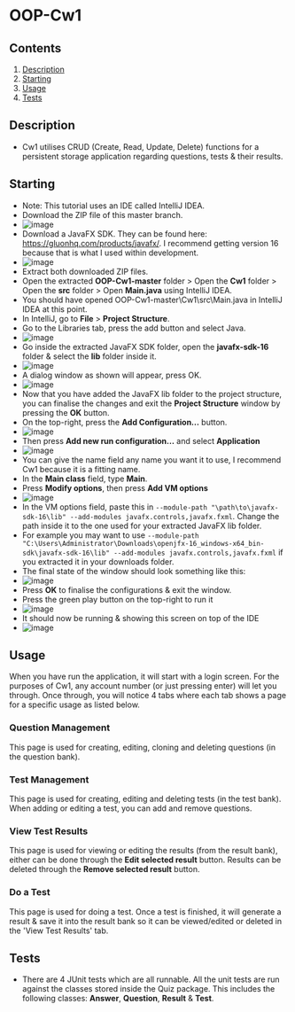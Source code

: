# OOP-Cw1

## Contents
1. [Description](#Description)
2. [Starting](#Starting)
3. [Usage](#Usage)
7. [Tests](#Tests)

## Description 
- Cw1 utilises CRUD (Create, Read, Update, Delete) functions for a persistent storage application regarding questions, tests & their results.

## Starting
- Note: This tutorial uses an IDE called IntelliJ IDEA.
- Download the ZIP file of this master branch.
- ![image](https://user-images.githubusercontent.com/47162481/119997860-157fe600-bfc8-11eb-96ba-f8b9ae6b228b.png)
- Download a JavaFX SDK. They can be found here: https://gluonhq.com/products/javafx/. I recommend getting version 16 because that is what I used within development.
- ![image](https://user-images.githubusercontent.com/47162481/119998175-6099f900-bfc8-11eb-8f38-af80ebf4fa7a.png)
- Extract both downloaded ZIP files.
- Open the extracted **OOP-Cw1-master** folder > Open the **Cw1** folder > Open the **src** folder > Open **Main.java** using IntelliJ IDEA.
- You should have opened OOP-Cw1-master\Cw1\src\Main.java in IntelliJ IDEA at this point.
- In IntelliJ, go to **File** > **Project Structure**.
- Go to the Libraries tab, press the add button and select Java.
- ![image](https://user-images.githubusercontent.com/47162481/120001773-0a2eb980-bfcc-11eb-9bb6-2e38f7624be0.png)
- Go inside the extracted JavaFX SDK folder, open the **javafx-sdk-16** folder & select the **lib** folder inside it.
- ![image](https://user-images.githubusercontent.com/47162481/120001989-43ffc000-bfcc-11eb-81c3-d9b9ae6585e2.png)
- A dialog window as shown will appear, press OK.
- ![image](https://user-images.githubusercontent.com/47162481/120002266-8cb77900-bfcc-11eb-9171-ee25a733d723.png)
- Now that you have added the JavaFX lib folder to the project structure, you can finalise the changes and exit the **Project Structure** window by pressing the **OK** button.
- On the top-right, press the **Add Configuration...** button.
- ![image](https://user-images.githubusercontent.com/47162481/120002753-094a5780-bfcd-11eb-8402-0a63b592fb2c.png)
- Then press **Add new run configuration...** and select **Application**
- ![image](https://user-images.githubusercontent.com/47162481/120003031-43b3f480-bfcd-11eb-9a1d-52048fa3263d.png)
- You can give the name field any name you want it to use, I recommend Cw1 because it is a fitting name.
- In the **Main class** field, type **Main**.
- Press **Modify options**, then press **Add VM options**
- ![image](https://user-images.githubusercontent.com/47162481/120003654-dce30b00-bfcd-11eb-80e6-4cffc5eb79f3.png)
- In the VM options field, paste this in `--module-path "\path\to\javafx-sdk-16\lib" --add-modules javafx.controls,javafx.fxml`. Change the path inside it to the one used for your extracted JavaFX lib folder.
- For example you may want to use `--module-path "C:\Users\Administrator\Downloads\openjfx-16_windows-x64_bin-sdk\javafx-sdk-16\lib" --add-modules javafx.controls,javafx.fxml` if you extracted it in your downloads folder.
- The final state of the window should look something like this:
- ![image](https://user-images.githubusercontent.com/47162481/120004779-15371900-bfcf-11eb-8fdf-c09976d78805.png)
- Press **OK** to finalise the configurations & exit the window.
- Press the green play button on the top-right to run it
- ![image](https://user-images.githubusercontent.com/47162481/120005134-765eec80-bfcf-11eb-9baa-39fe23daf983.png)
- It should now be running & showing this screen on top of the IDE
- ![image](https://user-images.githubusercontent.com/47162481/120005206-8c6cad00-bfcf-11eb-852d-e266fa52703a.png)

## Usage
When you have run the application, it will start with a login screen. For the purposes of Cw1, any account number (or just pressing enter) will let you through.
Once through, you will notice 4 tabs where each tab shows a page for a specific usage as listed below.
### Question Management
This page is used for creating, editing, cloning and deleting questions (in the question bank).
### Test Management
This page is used for creating, editing and deleting tests (in the test bank). When adding or editing a test, you can add and remove questions.
### View Test Results
This page is used for viewing or editing the results (from the result bank), either can be done through the **Edit selected result** button. Results can be deleted through the **Remove selected result** button.
### Do a Test
This page is used for doing a test. Once a test is finished, it will generate a result & save it into the result bank so it can be viewed/edited or deleted in the 'View Test Results' tab.

## Tests
- There are 4 JUnit tests which are all runnable. All the unit tests are run against the classes stored inside the Quiz package. This includes the following classes: **Answer**, **Question**, **Result** & **Test**.
